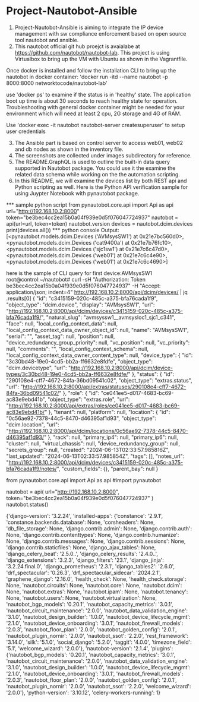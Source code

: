 # Project-Nautobot-Ansible
1. Project-Nautobot-Ansible is aiming to integrate the IP device management with sw compliance enforcement based on open source tool nautobot and ansible.
2. This nautobot official git hub proejct is avaialabe at https://github.com/nautobot/nautobot-lab. This project is using Virtualbox to bring up the VM with Ubuntu as shown in the Vagrantfile.

Once docker is installed and follow the installation CLI to bring up the nautobot in docker container:
'docker run -itd --name nautobot -p 8000:8000 networktocode/nautobot-lab'

use 'docker ps' to examine if the status is in 'healthy' state. The application boot up time is about 30 seconds to reach healthy state for operation. Troubleshooting with general docker container might be needed for your environment which will need at least 2 cpu, 2G storage and 4G of RAM. 


Use 'docker exec -it nautobot nautobot-server createsuperuser' to setup user credentials

3. The Ansible part is based on control server to access web01, web02 and db nodes as shown in the inventory file.
4. The screenshots are collected under images subdirectory for reference.
5. The README.GraphQL is used to outline the built-in data query supported in Nautobot package. You could use it the examine the related data schema while working on the the automation scripting. 
6. In this README, we will examine the devices list by both REST api and Python scripting as well. 
Here is the Python API verification sample for using Juypter Notebook with pynautobot package.

*** sample python script
from pynautobot.core.api import Api as api
url="http://192.168.10.2:8000"
token="be3bec4cc2ea15b0a04f939e0d5f076047724937"
nautobot = api(url=url, token=token)
nautobot.version
devices = nautobot.dcim.devices
print(devices.all())
*** python console Output:
[<pynautobot.models.dcim.Devices ('AVMsysSW1') at 0x21e7bc560d0>, <pynautobot.models.dcim.Devices ('cat9400a') at 0x21e7b76fc10>, <pynautobot.models.dcim.Devices ('sjc1sw1') at 0x21e7c6c47d0>, <pynautobot.models.dcim.Devices ('web01') at 0x21e7c6c4e90>, <pynautobot.models.dcim.Devices ('web01') at 0x21e7c6c4690>]


here is the sample of CLI query for first device:AVMsysSW1
root@control:~/nautobot# curl -sH "Authorization: Token be3bec4cc2ea15b0a04f939e0d5f076047724937" -H "Accept: application/json; indent=4" http://192.168.10.2:8000/api/dcim/devices/ | jq .results[0]
{
  "id": "c3415159-020c-485c-a375-bfa76cada1f9",
  "object_type": "dcim.device",
  "display": "AVMsysSW1",
  "url": "http://192.168.10.2:8000/api/dcim/devices/c3415159-020c-485c-a375-bfa76cada1f9/",
  "natural_slug": "avmsyssw1__avmsysloc1_sjc1_c341",
  "face": null,
  "local_config_context_data": null,
  "local_config_context_data_owner_object_id": null,
  "name": "AVMsysSW1",
  "serial": "",
  "asset_tag": null,
  "position": null,
  "device_redundancy_group_priority": null,
  "vc_position": null,
  "vc_priority": null,
  "comments": "",
  "local_config_context_schema": null,
  "local_config_context_data_owner_content_type": null,
  "device_type": {
    "id": "3c30bd48-19e0-4cd5-bb2a-ff6632e8fdfe",
    "object_type": "dcim.devicetype",
    "url": "http://192.168.10.2:8000/api/dcim/device-types/3c30bd48-19e0-4cd5-bb2a-ff6632e8fdfe/"
  },
  "status": {
    "id": "290108e4-cff7-4672-84fa-36bd09541c02",
    "object_type": "extras.status",
    "url": "http://192.168.10.2:8000/api/extras/statuses/290108e4-cff7-4672-84fa-36bd09541c02/"
  },
  "role": {
    "id": "ce041ee5-d017-4683-bc69-ac83e9ebd41b",
    "object_type": "extras.role",
    "url": "http://192.168.10.2:8000/api/extras/roles/ce041ee5-d017-4683-bc69-ac83e9ebd41b/"
  },
  "tenant": null,
  "platform": null,
  "location": {
    "id": "0c56ae92-7378-44c5-8470-d46395af1d93",
    "object_type": "dcim.location",
    "url": "http://192.168.10.2:8000/api/dcim/locations/0c56ae92-7378-44c5-8470-d46395af1d93/"
  },
  "rack": null,
  "primary_ip4": null,
  "primary_ip6": null,
  "cluster": null,
  "virtual_chassis": null,
  "device_redundancy_group": null,
  "secrets_group": null,
  "created": "2024-06-13T02:33:57.985816Z",
  "last_updated": "2024-06-13T02:33:57.985854Z",
  "tags": [],
  "notes_url": "http://192.168.10.2:8000/api/dcim/devices/c3415159-020c-485c-a375-bfa76cada1f9/notes/",
  "custom_fields": {},
  "parent_bay": null
}

from pynautobot.core.api import Api as api
#import pynautobot

nautobot = api(
    url="http://192.168.10.2:8000",
    token="be3bec4cc2ea15b0a04f939e0d5f076047724937"
)
nautobot.status()

{'django-version': '3.2.24',
 'installed-apps': {'constance': '2.9.1',
  'constance.backends.database': None,
  'corsheaders': None,
  'db_file_storage': None,
  'django.contrib.admin': None,
  'django.contrib.auth': None,
  'django.contrib.contenttypes': None,
  'django.contrib.humanize': None,
  'django.contrib.messages': None,
  'django.contrib.sessions': None,
  'django.contrib.staticfiles': None,
  'django_ajax_tables': None,
  'django_celery_beat': '2.5.0..',
  'django_celery_results': '2.4.0..',
  'django_extensions': '3.2.3',
  'django_filters': '23.1',
  'django_jinja': '3.2.24.final.0',
  'django_prometheus': '2.3.1',
  'django_tables2': '2.6.0',
  'drf_spectacular': '0.26.3',
  'drf_spectacular_sidecar': '2024.2.1',
  'graphene_django': '2.16.0',
  'health_check': None,
  'health_check.storage': None,
  'nautobot.circuits': None,
  'nautobot.core': None,
  'nautobot.dcim': None,
  'nautobot.extras': None,
  'nautobot.ipam': None,
  'nautobot.tenancy': None,
  'nautobot.users': None,
  'nautobot.virtualization': None,
  'nautobot_bgp_models': '0.20.1',
  'nautobot_capacity_metrics': '3.0.1',
  'nautobot_circuit_maintenance': '2.0.0',
  'nautobot_data_validation_engine': '3.1.0',
  'nautobot_design_builder': '1.0.0',
  'nautobot_device_lifecycle_mgmt': '2.1.0',
  'nautobot_device_onboarding': '3.0.1',
  'nautobot_firewall_models': '2.0.3',
  'nautobot_floor_plan': '2.0.0',
  'nautobot_golden_config': '2.0.1',
  'nautobot_plugin_nornir': '2.0.0',
  'nautobot_ssot': '2.2.0',
  'rest_framework': '3.14.0',
  'silk': '5.1.0',
  'social_django': '5.2.0',
  'taggit': '4.0.0',
  'timezone_field': '5.1',
  'welcome_wizard': '2.0.0'},
 'nautobot-version': '2.1.4',
 'plugins': {'nautobot_bgp_models': '0.20.1',
  'nautobot_capacity_metrics': '3.0.1',
  'nautobot_circuit_maintenance': '2.0.0',
  'nautobot_data_validation_engine': '3.1.0',
  'nautobot_design_builder': '1.0.0',
  'nautobot_device_lifecycle_mgmt': '2.1.0',
  'nautobot_device_onboarding': '3.0.1',
  'nautobot_firewall_models': '2.0.3',
  'nautobot_floor_plan': '2.0.0',
  'nautobot_golden_config': '2.0.1',
  'nautobot_plugin_nornir': '2.0.0',
  'nautobot_ssot': '2.2.0',
  'welcome_wizard': '2.0.0'},
 'python-version': '3.10.12',
 'celery-workers-running': 1}
